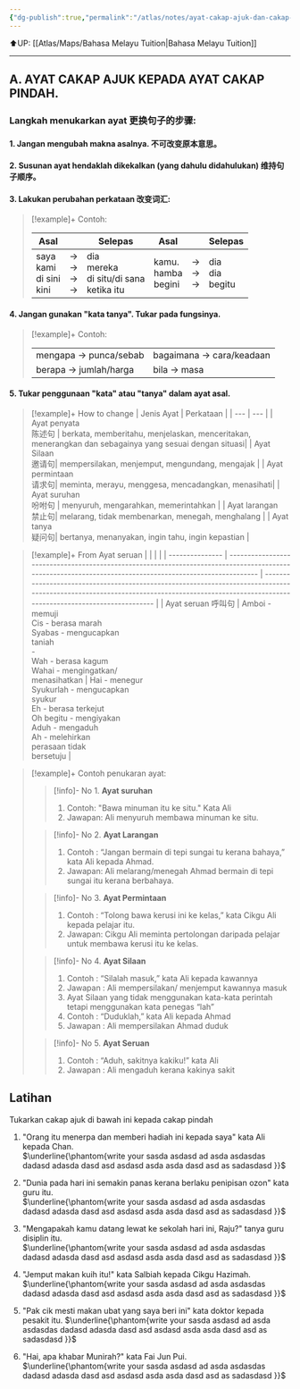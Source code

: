 ```yaml
---
{"dg-publish":true,"permalink":"/atlas/notes/ayat-cakap-ajuk-dan-cakap-pindah/"}
---
```


⬆️UP: [[Atlas/Maps/Bahasa Melayu Tuition\|Bahasa Melayu Tuition]]

---
## A. AYAT CAKAP AJUK KEPADA AYAT CAKAP PINDAH.

### Langkah menukarkan ayat 更换句子的步骤:  

#### 1. Jangan mengubah makna asalnya. 不可改变原本意思。 
#### 2. Susunan ayat hendaklah dikekalkan (yang dahulu didahulukan) 维持句子顺序。  
#### 3. Lakukan perubahan perkataan 改变词汇:

> [!example]+ Contoh:  
>
> | Asal                                  |                        | Selepas                                              | Asal                         |                 | Selepas                  |
> | ------------------------------------- | ---------------------- | ---------------------------------------------------- | ---------------------------- | --------------- | ------------------------ |
> | saya  <br>kami  <br>di sini  <br>kini | →  <br>→  <br>→  <br>→ | dia  <br>mereka  <br>di situ/di sana  <br>ketika itu | kamu.  <br>hamba  <br>begini | →  <br>→  <br>→ | dia  <br>dia  <br>begitu |

#### 4. Jangan gunakan "kata tanya". Tukar pada fungsinya.

> [!example]+ Contoh:
>
> |   |   |
> | --- | --- |
> |mengapa → punca/sebab |  bagaimana → cara/keadaan |
> | berapa → jumlah/harga | bila → masa |

#### 5. Tukar penggunaan "kata" atau "tanya" dalam ayat asal.

> [!example]+ How to change
> | Jenis Ayat    | Perkataan    |
> | --- | --- |
> | Ayat penyata <br>陈述句 | berkata, memberitahu, menjelaskan, menceritakan, menerangkan dan sebagainya yang sesuai dengan situasi|
> | Ayat Silaan <br>邀请句| mempersilakan, menjemput, mengundang, mengajak |
> | Ayat permintaan <br>请求句| meminta, merayu, menggesa, mencadangkan, menasihati|
> | Ayat suruhan <br>吩咐句 | menyuruh, mengarahkan, memerintahkan |
> | Ayat larangan <br>禁止句| melarang, tidak membenarkan, menegah, menghalang |
>| Ayat tanya <br>疑问句| bertanya, menanyakan, ingin tahu, ingin kepastian |

> [!example]+ From Ayat seruan
> |                 |                                                                                                                                                          |                                                                                                                                                                                           |
> | --------------- | -------------------------------------------------------------------------------------------------------------------------------------------------------- | ----------------------------------------------------------------------------------------------------------------------------------------------------------------------------------------- |
> | Ayat seruan 呼叫句 | Amboi - memuji  <br>Cis - berasa marah  <br>Syabas - mengucapkan  <br>taniah  <br>-  <br>Wah - berasa kagum  <br>Wahai - mengingatkan/  <br>menasihatkan | Hai - menegur  <br>Syukurlah - mengucapkan  <br>syukur  <br>Eh - berasa terkejut  <br>Oh begitu - mengiyakan  <br>Aduh - mengaduh  <br>Ah - melehirkan  <br>perasaan tidak  <br>bersetuju |

> [!example]+ Contoh penukaran ayat:
> > [!info]- No 1. **Ayat suruhan**
> > 1. Contoh: "Bawa minuman itu ke situ." Kata Ali
> > 2. Jawapan: Ali menyuruh membawa minuman ke situ.
> 
> > [!info]- No 2. **Ayat Larangan** 
> > 1. Contoh : “Jangan bermain di tepi sungai tu kerana bahaya,” kata Ali kepada Ahmad. 
> > 2. Jawapan: Ali melarang/menegah Ahmad bermain di tepi sungai itu kerana berbahaya.  
>
> > [!info]- No 3. **Ayat Permintaan** 
> > 1. Contoh : “Tolong bawa kerusi ini ke kelas,” kata Cikgu Ali kepada pelajar itu. 
> > 2. Jawapan: Cikgu Ali meminta pertolongan daripada pelajar untuk membawa kerusi itu ke kelas.  
> 
> > [!info]- No 4. **Ayat Silaan** 
> > 1. Contoh : “Silalah masuk,” kata Ali kepada kawannya  
> > 2. Jawapan : Ali mempersilakan/ menjemput kawannya masuk  
> > 3. Ayat Silaan yang tidak menggunakan kata-kata perintah tetapi menggunakan kata penegas “lah”  
> > 4. Contoh : “Duduklah,” kata Ali kepada Ahmad  
> > 5. Jawapan : Ali mempersilakan Ahmad duduk  
> 
> > [!info]- No 5.  **Ayat Seruan** 
> > 1. Contoh : “Aduh, sakitnya kakiku!” kata Ali  
> > 2. Jawapan : Ali mengaduh kerana kakinya sakit

## Latihan
Tukarkan cakap ajuk di bawah ini kepada cakap pindah

1. "Orang itu menerpa dan memberi hadiah ini kepada saya" kata Ali kepada Chan.  
$\underline{\phantom{write your sasda asdasd ad asda asdasdas dadasd adasda dasd asd asdasd asda asda dasd asd as sadasdasd }}$

2. "Dunia pada hari ini semakin panas kerana berlaku penipisan ozon" kata guru itu.  
$\underline{\phantom{write your sasda asdasd ad asda asdasdas dadasd adasda dasd asd asdasd asda asda dasd asd as sadasdasd }}$

3. "Mengapakah kamu datang lewat ke sekolah hari ini, Raju?" tanya guru disiplin itu.  
$\underline{\phantom{write your sasda asdasd ad asda asdasdas dadasd adasda dasd asd asdasd asda asda dasd asd as sadasdasd }}$

4. "Jemput makan kuih itu!" kata Salbiah kepada Cikgu Hazimah.  
$\underline{\phantom{write your sasda asdasd ad asda asdasdas dadasd adasda dasd asd asdasd asda asda dasd asd as sadasdasd }}$

5. "Pak cik mesti makan ubat yang saya beri ini" kata doktor kepada pesakit itu. 
$\underline{\phantom{write your sasda asdasd ad asda asdasdas dadasd adasda dasd asd asdasd asda asda dasd asd as sadasdasd }}$

6. "Hai, apa khabar Munirah?" kata Fai Jun Pui.  
$\underline{\phantom{write your sasda asdasd ad asda asdasdas dadasd adasda dasd asd asdasd asda asda dasd asd as sadasdasd }}$